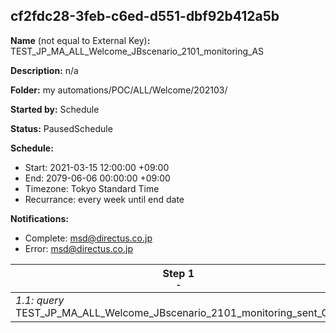 ## cf2fdc28-3feb-c6ed-d551-dbf92b412a5b

**Name** (not equal to External Key)**:** TEST_JP_MA_ALL_Welcome_JBscenario_2101_monitoring_AS

**Description:** n/a

**Folder:** my automations/POC/ALL/Welcome/202103/

**Started by:** Schedule

**Status:** PausedSchedule

**Schedule:**

* Start: 2021-03-15 12:00:00 +09:00
* End: 2079-06-06 00:00:00 +09:00
* Timezone: Tokyo Standard Time
* Recurrance: every week until end date

**Notifications:**

* Complete: msd@directus.co.jp
* Error: msd@directus.co.jp

| Step 1<br>_<small>-</small>_ | Step 2<br>_<small>-</small>_ | Step 3<br>_<small>-</small>_ | Step 4<br>_<small>-</small>_ | Step 5<br>_<small>-</small>_ |
| --- | --- | --- | --- | --- |
| _1.1: query_<br>TEST_JP_MA_ALL_Welcome_JBscenario_2101_monitoring_sent_QER | _2.1: query_<br>TEST_JP_MA_ALL_Welcome_JBscenario_2101_monitoring_click_DE | _3.1: query_<br>TEST_JP_MA_ALL_Welcome_JBscenario_2101_monitoring_open_QER | _4.1: query_<br>TEST_JP_MA_ALL_Welcome_JBscenario_2101_monitoring_reach_QER | _5.1: query_<br>TEST_JP_MA_ALL_Welcome_JBscenario_2101_monitoring_URL_click_QER |

